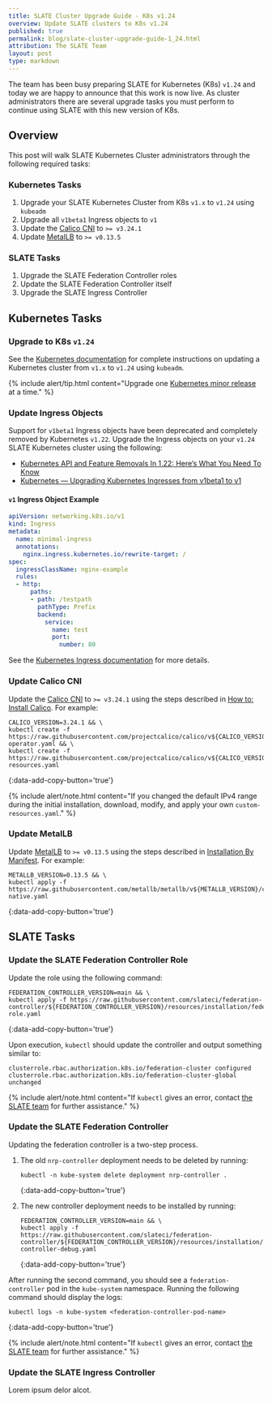 ```yaml
---
title: SLATE Cluster Upgrade Guide - K8s v1.24
overview: Update SLATE clusters to K8s v1.24
published: true
permalink: blog/slate-cluster-upgrade-guide-1_24.html
attribution: The SLATE Team
layout: post
type: markdown
---
```


The team has been busy preparing SLATE for Kubernetes (K8s) `v1.24` and today we are happy to announce that this work is now live. As cluster administrators there are several upgrade tasks you must perform to continue using SLATE with this new version of K8s.

<!--end_excerpt-->

## Overview

This post will walk SLATE Kubernetes Cluster administrators through the following required tasks:

### Kubernetes Tasks

1. Upgrade your SLATE Kubernetes Cluster from K8s `v1.x` to `v1.24` using `kubeadm`
2. Upgrade all `v1beta1` Ingress objects to `v1`
3. Update the [Calico CNI](https://projectcalico.docs.tigera.io/about/about-calico) to `>= v3.24.1`
4. Update [MetalLB](https://metallb.universe.tf/) to `>= v0.13.5`

### SLATE Tasks

1. Upgrade the SLATE Federation Controller roles
2. Update the SLATE Federation Controller itself
3. Upgrade the SLATE Ingress Controller

## Kubernetes Tasks

### Upgrade to K8s `v1.24`

See the [Kubernetes documentation](https://kubernetes.io/docs/tasks/administer-cluster/kubeadm/kubeadm-upgrade/) for complete instructions on updating a Kubernetes cluster from `v1.x` to `v1.24` using `kubeadm`.

{% include alert/tip.html content="Upgrade one [Kubernetes minor release](https://kubernetes.io/releases/patch-releases/) at a time." %}

### Update Ingress Objects

Support for `v1beta1` Ingress objects have been deprecated and completely removed by Kubernetes `v1.22`. Upgrade the Ingress objects on your `v1.24` SLATE Kubernetes cluster using the following:
* [Kubernetes API and Feature Removals In 1.22: Here’s What You Need To Know](https://kubernetes.io/blog/2021/07/14/upcoming-changes-in-kubernetes-1-22/#what-to-do)
* [Kubernetes — Upgrading Kubernetes Ingresses from v1beta1 to v1](https://awstip.com/upgrading-kubernetes-ingresses-from-v1beta1-to-v1-7f9235765332)

#### `v1` Ingress Object Example

```yaml
apiVersion: networking.k8s.io/v1
kind: Ingress
metadata:
  name: minimal-ingress
  annotations:
    nginx.ingress.kubernetes.io/rewrite-target: /
spec:
  ingressClassName: nginx-example
  rules:
  - http:
      paths:
      - path: /testpath
        pathType: Prefix
        backend:
          service:
            name: test
            port:
              number: 80
```

See the [Kubernetes Ingress documentation](https://kubernetes.io/docs/concepts/services-networking/ingress) for more details.

### Update Calico CNI 

Update the [Calico CNI](https://projectcalico.docs.tigera.io/about/about-calico) to `>= v3.24.1` using the steps described in [How to: Install Calico](https://projectcalico.docs.tigera.io/getting-started/kubernetes/self-managed-onprem/onpremises). For example:

```shell
CALICO_VERSION=3.24.1 && \
kubectl create -f https://raw.githubusercontent.com/projectcalico/calico/v${CALICO_VERSION}/manifests/tigera-operator.yaml && \
kubectl create -f https://raw.githubusercontent.com/projectcalico/calico/v${CALICO_VERSION}/manifests/custom-resources.yaml
```
{:data-add-copy-button='true'}

{% include alert/note.html content="If you changed the default IPv4 range during the initial installation, download, modify, and apply your own `custom-resources.yaml`." %}

### Update MetalLB

Update [MetalLB](https://metallb.universe.tf/) to `>= v0.13.5`  using the steps described in [Installation By Manifest](https://metallb.universe.tf/installation/#installation-by-manifest). For example:

```shell
METALLB_VERSION=0.13.5 && \
kubectl apply -f https://raw.githubusercontent.com/metallb/metallb/v${METALLB_VERSION}/config/manifests/metallb-native.yaml
```
{:data-add-copy-button='true'}

## SLATE Tasks

### Update the SLATE Federation Controller Role

Update the role using the following command:

```shell
FEDERATION_CONTROLLER_VERSION=main && \
kubectl apply -f https://raw.githubusercontent.com/slateci/federation-controller/${FEDERATION_CONTROLLER_VERSION}/resources/installation/federation-role.yaml
```
{:data-add-copy-button='true'}

Upon execution, `kubectl` should update the controller and output something similar to:

```shell
clusterrole.rbac.authorization.k8s.io/federation-cluster configured
clusterrole.rbac.authorization.k8s.io/federation-cluster-global unchanged
```

{% include alert/note.html content="If `kubectl` gives an error, contact [the SLATE team](mailto:slateci@googlegroups.com) for further assistance." %}

### Update the SLATE Federation Controller

Updating the federation controller is a two-step process.

1. The old `nrp-controller` deployment needs to be deleted by running:

   ```shell
   kubectl -n kube-system delete deployment nrp-controller .
   ```
   {:data-add-copy-button='true'}

2. The new controller deployment needs to be installed by running:

   ```shell
   FEDERATION_CONTROLLER_VERSION=main && \
   kubectl apply -f https://raw.githubusercontent.com/slateci/federation-controller/${FEDERATION_CONTROLLER_VERSION}/resources/installation/upgrade-controller-debug.yaml
   ```
   {:data-add-copy-button='true'}

After running the second command, you should see a `federation-controller` pod in the `kube-system` namespace. Running the following command should display the logs:

```shell
kubectl logs -n kube-system <federation-controller-pod-name>
```
{:data-add-copy-button='true'}

{% include alert/note.html content="If `kubectl` gives an error, contact [the SLATE team](mailto:slateci@googlegroups.com) for further assistance." %}

### Update the SLATE Ingress Controller

Lorem ipsum delor alcot.
